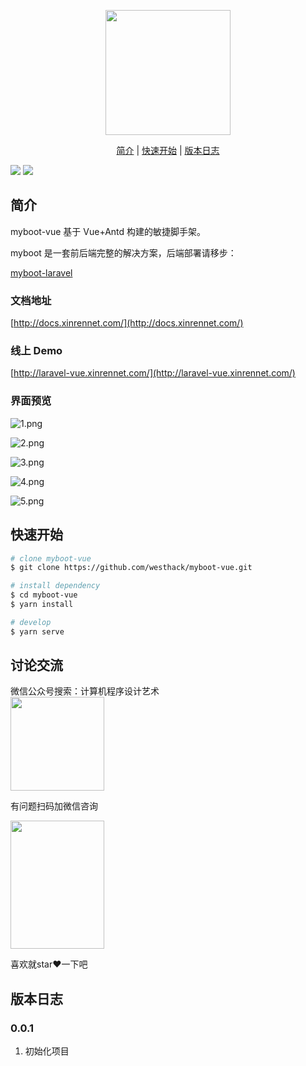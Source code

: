 
<p align="center">
  <a href="http://docs.xinrennet.com/">
    <img width="200" src="https://i.loli.net/2021/11/02/5dZV1Oqoxc4R76G.png">
  </a>
</p>

<p align="center">
  <a href="#简介">简介</a>&nbsp;|&nbsp;<a href="#快速开始">快速开始</a>&nbsp;|&nbsp;<a href="#版本日志">版本日志</a>
</p>

![](https://img.shields.io/badge/版本-0.0.1-green)
![](https://img.shields.io/badge/license-MIT-green)

## 简介

myboot-vue 基于 Vue+Antd 构建的敏捷脚手架。

myboot 是一套前后端完整的解决方案，后端部署请移步：

[myboot-laravel ](https://github.com/westhack/myboot-laravel)

### 文档地址

[http://docs.xinrennet.com/](http://docs.xinrennet.com/)

### 线上 Demo

[http://laravel-vue.xinrennet.com/](http://laravel-vue.xinrennet.com/)

### 界面预览
![1.png](https://i.loli.net/2021/11/02/4UikFAHnQO7lJsb.png)

![2.png](https://i.loli.net/2021/11/02/sHGh3qwnoNLptRO.png)

![3.png](https://i.loli.net/2021/11/02/z95V1ntGjKr48xo.png)

![4.png](https://i.loli.net/2021/11/02/AH9vaCQGq2en6uR.png)

![5.png](https://i.loli.net/2021/11/02/xhRFwXJfuHIKZcT.png)

## 快速开始

```sh
# clone myboot-vue
$ git clone https://github.com/westhack/myboot-vue.git

# install dependency
$ cd myboot-vue
$ yarn install

# develop
$ yarn serve
```

## 讨论交流
微信公众号搜索：计算机程序设计艺术
<br>
<img src="http://game.cdn.limaopu.com/develop360.jpg" width="150" height="150">

有问题扫码加微信咨询

<img src="http://game.cdn.limaopu.com/yaowx.jpg" width="150" height="205" >

喜欢就star❤️一下吧

## 版本日志

### 0.0.1

1.  初始化项目
